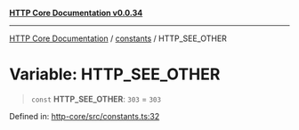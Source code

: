 [**HTTP Core Documentation v0.0.34**](../../README.md)

***

[HTTP Core Documentation](../../modules.md) / [constants](../README.md) / HTTP\_SEE\_OTHER

# Variable: HTTP\_SEE\_OTHER

> `const` **HTTP\_SEE\_OTHER**: `303` = `303`

Defined in: [http-core/src/constants.ts:32](https://github.com/stonemjs/http-core/blob/6ce19e93bd5f8b28975217f6c01558c07c7c03c7/src/constants.ts#L32)
